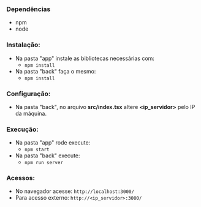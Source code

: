 ### Dependências

- npm
- node

### Instalação:

- Na pasta "app" instale as bibliotecas necessárias com:
    - `npm install`
- Na pasta "back" faça o mesmo:
    - `npm install`

### Configuração:

- Na pasta "back", no arquivo **src/index.tsx** altere **<ip_servidor>** pelo IP da máquina.

### Execução:

- Na pasta "app" rode execute:
    - `npm start`
- Na pasta "back" execute:
    - `npm run server`

### Acessos:

- No navegador acesse: `http://localhost:3000/`
- Para acesso externo: `http://<ip_servidor>:3000/`